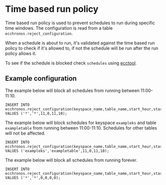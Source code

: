 # Time based run policy

Time based run policy is used to prevent schedules to run during specific time windows.
The configuration is read from a table `ecchronos.reject_configuration`.

When a schedule is about to run, it's validated against the time based run policy to check if it's allowed to,
if not the schedule will be run after the run policy allows it.

To see if the schedule is blocked check `schedules` using [ecctool](ECCTOOL.md).

## Example configuration

The example below will block all schedules from running between 11:00-11:10.

    INSERT INTO ecchronos.reject_configuration(keyspace_name,table_name,start_hour,start_minute,end_hour,end_minute) VALUES ('*','*',11,0,11,10);

The example below will block schedules for keyspace `exampleks` and table `exampletable` from running between 11:00-11:10.
Schedules for other tables will not be affected.

    INSERT INTO ecchronos.reject_configuration(keyspace_name,table_name,start_hour,start_minute,end_hour,end_minute) VALUES ('exampleks','exampletable',11,0,11,10);

The example below will block all schedules from running forever.

    INSERT INTO ecchronos.reject_configuration(keyspace_name,table_name,start_hour,start_minute,end_hour,end_minute) VALUES ('*','*',0,0,0,0);

